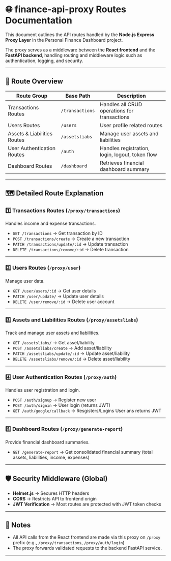 # 🌐 finance-api-proxy Routes Documentation

This document outlines the API routes handled by the **Node.js Express Proxy Layer** in the Personal Finance Dashboard project.

The proxy serves as a middleware between the **React frontend** and the **FastAPI backend**, handling routing and middleware logic such as authentication, logging, and security.

---

## 🚀 Route Overview

| Route Group                | Base Path              | Description                                      |
|----------------------------|------------------------|--------------------------------------------------|
| Transactions Routes        | `/transactions`        | Handles all CRUD operations for transactions     |
| Users Routes               | `/users`               | User profile related routes                      |
| Assets & Liabilities Routes| `/assetsliabs`  | Manage user assets and liabilities               |
| User Authentication Routes | `/auth`                | Handles registration, login, logout, token flow  |         |
| Dashboard Routes           | `/dashboard`           | Retrieves financial dashboard summary            |

---

## 🗺️ Detailed Route Explanation

### 1️⃣ **Transactions Routes** (`/proxy/transactions`)
Handles income and expense transactions.

- `GET /transactions` → Get transaction by ID
- `POST /transactions/create` → Create a new transaction
- `PATCH /transactions/update/:id` → Update transaction
- `DELETE /transactions/remove/:id` → Delete transaction

---

### 2️⃣ **Users Routes** (`/proxy/user`)
Manage user data.

- `GET /user/users/:id` → Get user details
- `PATCH /user/update/` → Update user details
- `DELETE /user/remove/:id` → Delete user account

---

### 3️⃣ **Assets and Liabilities Routes** (`/proxy/assetsliabs`)
Track and manage user assets and liabilities.

- `GET /assetsliabs/` → Get asset/liability 
- `POST /assetsliabs/create` → Add asset/liability
- `PATCH /assetsliabs/update/:id` → Update asset/liability
- `DELETE /assetsliabs/remove/:id` → Delete asset/liability

---

### 4️⃣ **User Authentication Routes** (`/proxy/auth`)
Handles user registration and login.

- `POST /auth/signup` → Register new user
- `POST /auth/signin` → User login (returns JWT)
- `GET /auth/google/callback` → Resgisters/Logins User ans returns JWT

---

### 5️⃣ **Dashboard Routes** (`/proxy/generate-report`)
Provide financial dashboard summaries.

- `GET /generate-report` → Get consolidated financial summary (total assets, liabilities, income, expenses)

---

## 🛡️ Security Middleware (Global)

- **Helmet.js** → Secures HTTP headers
- **CORS** → Restricts API to frontend origin
- **JWT Verification** → Most routes are protected with JWT token checks

---

## 📌 Notes

- All API calls from the React frontend are made via this proxy on `/proxy` prefix (e.g., `/proxy/transactions`, `/proxy/auth/login`)
- The proxy forwards validated requests to the backend FastAPI service.

---


